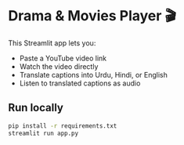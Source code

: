 
# Drama & Movies Player 🎬

This Streamlit app lets you:
- Paste a YouTube video link
- Watch the video directly
- Translate captions into Urdu, Hindi, or English
- Listen to translated captions as audio

## Run locally
```bash
pip install -r requirements.txt
streamlit run app.py
```

